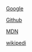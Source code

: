 [Google](http://www.google.com)

[Github](https://github.com/AlexaFuenmayor/BOG005-md-links)

[MDN](https://developer.mozilla.org/es/)

[wikipedi](https://es.wikipedi.org/wiki/Markdown)